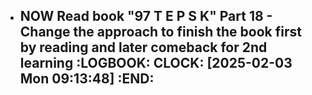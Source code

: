 - NOW Read book "97 T E P S K" Part 18 - Change the approach to finish the book first by reading and later comeback for 2nd learning
  :LOGBOOK:
  CLOCK: [2025-02-03 Mon 09:13:48]
  :END:
	-